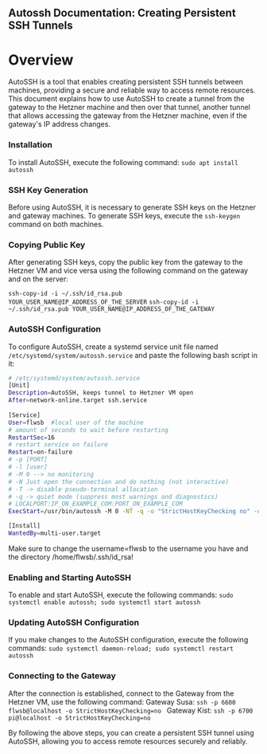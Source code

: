 ## Autossh Documentation: Creating Persistent SSH Tunnels

# Overview

AutoSSH is a tool that enables creating persistent SSH tunnels between machines, providing a secure and reliable way to access remote resources. This document explains how to use AutoSSH to create a tunnel from the gateway to the Hetzner machine and then over that tunnel, another tunnel that allows accessing the gateway from the Hetzner machine, even if the gateway's IP address changes.

### Installation

To install AutoSSH, execute the following command: `sudo apt install autossh`

### SSH Key Generation

Before using AutoSSH, it is necessary to generate SSH keys on the Hetzner and gateway machines. To generate SSH keys, execute the `ssh-keygen` command on both machines.

### Copying Public Key

After generating SSH keys, copy the public key from the gateway to the Hetzner VM and vice versa using the following command on the gateway and on the server:

`ssh-copy-id -i ~/.ssh/id_rsa.pub YOUR_USER_NAME@IP_ADDRESS_OF_THE_SERVER`
`ssh-copy-id -i ~/.ssh/id_rsa.pub YOUR_USER_NAME@IP_ADDRESS_OF_THE_GATEWAY`

### AutoSSH Configuration

To configure AutoSSH, create a systemd service unit file named `/etc/systemd/system/autossh.service` and paste the following bash script in it:

```bash  
# /etc/systemd/system/autossh.service  
[Unit]  
Description=AutoSSH, keeps tunnel to Hetzner VM open    
After=network-online.target ssh.service
		
[Service]  
User=flwsb  #local user of the machine  
# amount of seconds to wait before restarting  
RestartSec=16  
# restart service on failure  
Restart=on-failure  
# -p [PORT]  
# -l [user]  
# -M 0 --> no monitoring  
# -N Just open the connection and do nothing (not interactive)  
# -T -> disable pseudo-terminal allocation  
# -q -> quiet mode (suppress most warnings and diagnostics)  
# LOCALPORT:IP_ON_EXAMPLE_COM:PORT_ON_EXAMPLE_COM  
ExecStart=/usr/bin/autossh -M 0 -NT -q -o "StrictHostKeyChecking no" -o "ServerAliveInterval 60" -o "ServerAliveCountMax 3" -p 22 -l flwsb 94.130.179.123 -R 6600:127.0.0.1:22 -i /home/flwsb/.ssh/id_rsa

[Install]  
WantedBy=multi-user.target  
```
Make sure to change the username=flwsb to the username you have and the directory /home/flwsb/.ssh/id_rsa!


### Enabling and Starting AutoSSH

To enable and start AutoSSH, execute the following commands:
`sudo systemctl enable autossh; sudo systemctl start autossh`

### Updating AutoSSH Configuration

If you make changes to the AutoSSH configuration, execute the following commands:
`sudo systemctl daemon-reload; sudo systemctl restart autossh`

### Connecting to the Gateway

After the connection is established, connect to the Gateway from the Hetzner VM, use the following command:
Gateway Susa: `ssh -p 6600 flwsb@localhost -o StrictHostKeyChecking=no `
Gateway Kist: `ssh -p 6700 pi@localhost -o StrictHostKeyChecking=no `

By following the above steps, you can create a persistent SSH tunnel using AutoSSH, allowing you to access remote resources securely and reliably.